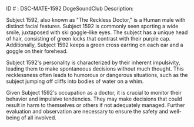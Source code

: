 ID # : DSC-MATE-1592
DogeSoundClub Description:

Subject 1592, also known as "The Reckless Doctor," is a Human male with distinct facial features. Subject 1592 is commonly seen sporting a wide smile, juxtaposed with ski goggle-like eyes. The subject has a unique head of hair, consisting of green locks that contrast with their purple cap. Additionally, Subject 1592 keeps a green cross earring on each ear and a goggle on their forehead.

Subject 1592's personality is characterized by their inherent impulsivity, leading them to make spontaneous decisions without much thought. This recklessness often leads to humorous or dangerous situations, such as the subject jumping off cliffs into bodies of water on a whim.

Given Subject 1592's occupation as a doctor, it is crucial to monitor their behavior and impulsive tendencies. They may make decisions that could result in harm to themselves or others if not adequately managed. Further evaluation and observation are necessary to ensure the safety and well-being of all involved.